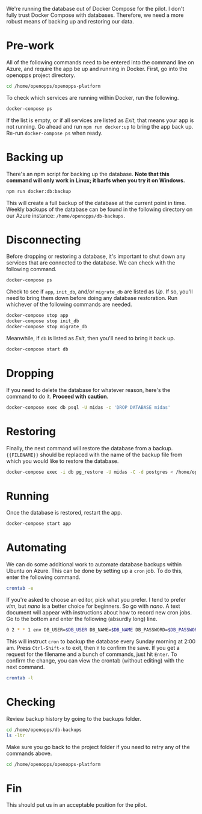 We're running the database out of Docker Compose for the pilot. I don't fully trust Docker Compose with databases. Therefore, we need a more robust means of backing up and restoring our data.

# Pre-work

All of the following commands need to be entered into the command line on Azure, and require the app be up and running in Docker. First, go into the openopps project directory.

```sh
cd /home/openopps/openopps-platform
```

To check which services are running within Docker, run the following.

```sh
docker-compose ps
```

If the list is empty, or if all services are listed as *Exit*, that means your app is not running. Go ahead and run `npm run docker:up` to bring the app back up. Re-run `docker-compose ps` when ready.

# Backing up

There's an npm script for backing up the database. **Note that this command will only work in Linux; it barfs when you try it on Windows.**

```sh
npm run docker:db:backup
```

This will create a full backup of the database at the current point in time. Weekly backups of the database can be found in the following directory on our Azure instance: `/home/openopps/db-backups`.

# Disconnecting

Before dropping or restoring a database, it's important to shut down any services that are connected to the database. We can check with the following command.

```sh
docker-compose ps
```

Check to see if `app`, `init_db`, and/or `migrate_db` are listed as *Up*. If so, you'll need to bring them down before doing any database restoration. Run whichever of the following commands are needed.

```sh
docker-compose stop app
docker-compose stop init_db
docker-compose stop migrate_db
```

Meanwhile, if `db` is listed as *Exit*, then you'll need to bring it back up.

```sh
docker-compose start db
```

# Dropping

If you need to delete the database for whatever reason, here's the command to do it. **Proceed with caution.**

```sh
docker-compose exec db psql -U midas -c 'DROP DATABASE midas'
```

# Restoring

Finally, the next command will restore the database from a backup. `{{FILENAME}}` should be replaced with the name of the backup file from which you would like to restore the database.

```sh
docker-compose exec -i db pg_restore -U midas -C -d postgres < /home/openopps/db-backups/{{FILENAME}}.dump
```

# Running

Once the database is restored, restart the app.

```sh
docker-compose start app
```

# Automating

We can do some additional work to automate database backups within Ubuntu on Azure. This can be done by setting up a `cron` job. To do this, enter the following command.

```sh
crontab -e
```

If you're asked to choose an editor, pick what you prefer. I tend to prefer *vim*, but *nano* is a better choice for beginners. So go with *nano*. A text document will appear with instructions about how to record new cron jobs. Go to the bottom and enter the following (absurdly long) line.

```sh
0 2 * * 1 env DB_USER=$DB_USER DB_NAME=$DB_NAME DB_PASSWORD=$DB_PASSWORD /usr/local/bin/docker-compose -f /home/openopps/openopps-platform/docker-compose.yml -f /home/openopps/openopps-platform/docker-compose.azure.yml -p openopps-platform-azure exec -T db pg_dump -U midas -Fc midas > /home/openopps/db-backups/$(date +\%Y\%m\%d-\%H\%M\%S).dump 2>&1 | logger -t cron_db_backup

```

This will instruct `cron` to backup the database every Sunday morning at 2:00 am. Press `Ctrl-Shift-x` to exit, then `Y` to confirm the save. If you get a request for the filename and a bunch of commands, just hit `Enter`. To confirm the change, you can view the crontab (without editing) with the next command.

```sh
crontab -l
```

# Checking

Review backup history by going to the backups folder.

```sh
cd /home/openopps/db-backups
ls -ltr
```

Make sure you go back to the project folder if you need to retry any of the commands above.

```sh
cd /home/openopps/openopps-platform
```

# Fin

This should put us in an acceptable position for the pilot.

